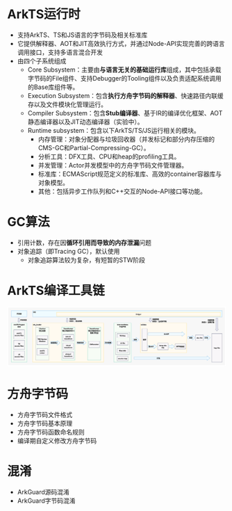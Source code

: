 # ArkTS运行时
- 支持ArkTS、TS和JS语言的字节码及相关标准库
- 它提供解释器、AOT和JIT高效执行方式，并通过Node-API实现完善的跨语言调用接口，支持多语言混合开发
- 由四个子系统组成
    - Core Subsystem：主要由**与语言无关的基础运行库**组成，其中包括承载字节码的File组件、支持Debugger的Tooling组件以及负责适配系统调用的Base库组件等。
    - Execution Subsystem：包含**执行方舟字节码的解释器**、快速路径内联缓存以及文件模块化管理运行。
    - Compiler Subsystem：包含**Stub编译器**、基于IR的编译优化框架、AOT静态编译器以及JIT动态编译器（实验中）。
    - Runtime subsystem：包含以下ArkTS/TS/JS运行相关的模块。
        - 内存管理：对象分配器与垃圾回收器（并发标记和部分内存压缩的CMS-GC和Partial-Compressing-GC）。
        - 分析工具：DFX工具、CPU和heap的profiling工具。
        - 并发管理：Actor并发模型中的方舟字节码文件管理器。
        - 标准库：ECMAScript规范定义的标准库、高效的container容器库与对象模型。
        - 其他：包括异步工作队列和C++交互的Node-API接口等功能。

# GC算法
- 引用计数，存在因**循环引用而导致的内存泄漏**问题
- 对象追踪（即Tracing GC），默认使用
    - 对象追踪算法较为复杂，有短暂的STW阶段

# ArkTS编译工具链
![alt text](../photo/image-250810-9.png)

# 方舟字节码
- 方舟字节码文件格式
- 方舟字节码基本原理
- 方舟字节码函数命名规则
- 编译期自定义修改方舟字节码

# 混淆
- ArkGuard源码混淆
- ArkGuard字节码混淆
